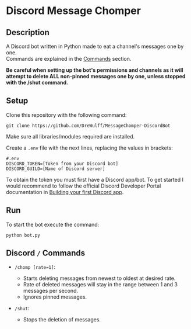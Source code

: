 # Discord Message Chomper
## Description
A Discord bot written in Python made to eat a channel's messages one by one.  
Commands are explained in the [Commands](#discord--commands) section.

**Be careful when setting up the bot's permissions and channels as it will attempt to delete ALL non-pinned messages one by one, unless stopped with the /shut command.**

## Setup
Clone this repository with the following command:
```
git clone https://github.com/DreWulff/MessageChomper-DiscordBot
```

Make sure all libraries/modules required are installed.

Create a `.env` file with the next lines, replacing the values in brackets:
```
#.env
DISCORD_TOKEN=[Token from your Discord bot]
DISCORD_GUILD=[Name of Discord server]
```

To obtain the token you must first have a Discord app/bot. To get started I would recommend to follow the official Discord Developer Portal documentation in [Building your first Discord app](https://discord.com/developers/docs/quick-start/getting-started).

## Run
To start the bot execute the command:
```
python bot.py
```

## Discord `/` Commands
* `/chomp [rate=1]`:
  * Starts deleting messages from newest to oldest at desired rate.
  * Rate of deleted messages will stay in the range between 1 and 3 messages per second.
  * Ignores pinned messages.

* `/shut`:
  * Stops the deletion of messages.
